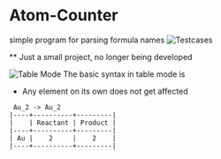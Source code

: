 # Atom-Counter

simple program for parsing formula names
![Testcases](https://i.imgur.com/UL2KW17.png)

** Just a small project, no longer being developed

![Table Mode](https://i.imgur.com/MliTM6t.png)
The basic syntax in table mode is

- Any element on its own does not get affected

```text
 Au_2 -> Au_2
|----+----------+---------|
|    | Reactant | Product |
|----+----------+---------|
| Au |    2     |    2    |
|----+----------+---------|
```
